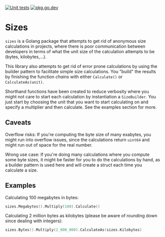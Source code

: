 [![Unit tests](https://github.com/andreaswachs/sizes/actions/workflows/unit-tests.yml/badge.svg)](https://github.com/andreaswachs/sizes/actions/workflows/unit-tests.yml)
[![pkg.go.dev](https://img.shields.io/badge/DOCS-pkg.go.dev-informational)](https://pkg.go.dev/github.com/andreaswachs/sizes)

# Sizes

`sizes` is a Golang package that attempts to get rid of anonymous size calculations in projects, where there is poor communication between developers in terms of what the unit size of the calculation attempts to be (bytes, kilobytes,...). 

This library also attempts to get rid of error prone calculations by using the builder pattern to facilitate simple size calculations. You "build" the results by finishing the function *chains* with either `Calculate()` or `CalculateAs(unit)`.

Shorthand functions have been created to reduce verbosity where you might not care to start each calculation by instantiation a `SizeBuilder`. You just start by choosing the unit that you want to start calculating on and specify a multiplier and then calculate. See the examples section for more.

## Caveats

Overflow risks: If you're computing the byte size of many exabytes, you might run into overflow issues, since the calculations return `uint64` and might run out of space for the real number.

Wrong use case: If you're doing many calculations where you compute some byte sizes, it might be faster for you to do the calculations by hand, as a builder pattern is used here and will create a struct each time you calculate a size.

## Examples

Calculating 100 megabytes in bytes:

```go
sizes.Megabytes().Multiply(100).Calculate()
```

Calculating 2 million bytes as kilobytes (please be aware of rounding down since dealing with integers):

```go
sizes.Bytes().Multiply(2_000_000).CalculateAs(sizes.Kilobytes)
```
